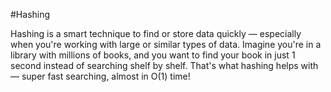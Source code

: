 #Hashing

Hashing is a smart technique to find or store data quickly — especially when you're working with large or similar types of data.
Imagine you're in a library with millions of books, and you want to find your book in just 1 second instead of searching shelf by shelf.
That's what hashing helps with — super fast searching, almost in O(1) time!
